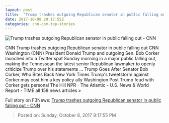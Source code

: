 ```yaml
---
layout: post
title:  "Trump trashes outgoing Republican senator in public falling out - CNN"
date: 2017-10-08 20:17:55Z
categories: cnn-com-top-stories
---
```


![Trump trashes outgoing Republican senator in public falling out - CNN](http://i2.cdn.cnn.com/cnnnext/dam/assets/170629142805-sen-bob-corker-may-10-2017-super-tease.jpg)

CNN Trump trashes outgoing Republican senator in public falling out CNN Washington (CNN) President Donald Trump and outgoing Sen. Bob Corker launched into a Twitter spat Sunday morning in a major public falling out, making the Tennessean the latest senior Republican lawmaker to openly criticize Trump over his statements ... Trump Goes After Senator Bob Corker, Who Bites Back New York Times Trump's tweetstorm against Corker may cost him a key policy ally Washington Post Trump feud with Corker gets personal The Hill NPR - The Atlantic - U.S. News & World Report - TIME all 158 news articles »


Full story on F3News: [Trump trashes outgoing Republican senator in public falling out - CNN](http://www.f3nws.com/n/KmCUJE)

> Posted on: Sunday, October 8, 2017 8:17:55 PM

